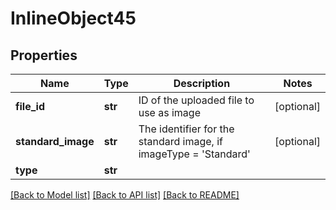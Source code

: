 # InlineObject45

## Properties
Name | Type | Description | Notes
------------ | ------------- | ------------- | -------------
**file_id** | **str** | ID of the uploaded file to use as image | [optional] 
**standard_image** | **str** | The identifier for the standard image, if imageType &#x3D; &#39;Standard&#39; | [optional] 
**type** | **str** |  | 

[[Back to Model list]](../README.md#documentation-for-models) [[Back to API list]](../README.md#documentation-for-api-endpoints) [[Back to README]](../README.md)


